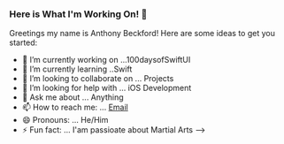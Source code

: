 ### Here is What I'm Working On! 👋


Greetings my name is Anthony Beckford!
Here are some ideas to get you started:

- 🔭 I’m currently working on ...100daysofSwiftUI
- 🌱 I’m currently learning ..Swift
- 👯 I’m looking to collaborate on ... Projects
- 🤔 I’m looking for help with ... iOS Development
- 💬 Ask me about ... Anything
- 📫 How to reach me: ... [Email](abeckford03@yahoo.com)
- 😄 Pronouns: ... He/Him
- ⚡ Fun fact: ... I'am passioate about Martial Arts 
-->
